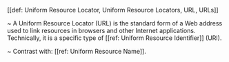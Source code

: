 [[def: Uniform Resource Locator, Uniform Resource Locators, URL, URLs]]

~ A Uniform Resource Locator (URL) is the standard form of a Web address used to link resources in browsers and other Internet applications. Technically, it is a specific type of [[ref: Uniform Resource Identifier]] (URI).

~ Contrast with: [[ref: Uniform Resource Name]].
